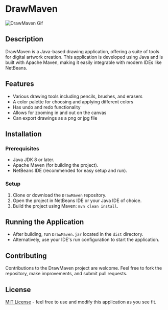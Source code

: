 
# DrawMaven
![DrawMaven Gif](https://github.com/ahmad-masud/Draw-Maven/assets/96448477/db9a7d5f-5243-44a1-a554-db69c35594db)

## Description
DrawMaven is a Java-based drawing application, offering a suite of tools for digital artwork creation. This application is developed using Java and is built with Apache Maven, making it easily integrable with modern IDEs like NetBeans.

## Features
- Various drawing tools including pencils, brushes, and erasers
- A color palette for choosing and applying different colors
- Has undo and redo functionality
- Allows for zooming in and out on the canvas
- Can export drawings as a png or jpg file

## Installation

### Prerequisites
- Java JDK 8 or later.
- Apache Maven (for building the project).
- NetBeans IDE (recommended for easy setup and run).

### Setup
1. Clone or download the `DrawMaven` repository.
2. Open the project in NetBeans IDE or your Java IDE of choice.
3. Build the project using Maven: `mvn clean install`.

## Running the Application
- After building, run `DrawMaven.jar` located in the `dist` directory.
- Alternatively, use your IDE's run configuration to start the application.

## Contributing
Contributions to the DrawMaven project are welcome. Feel free to fork the repository, make improvements, and submit pull requests.

## License
[MIT License](LICENSE.md) - feel free to use and modify this application as you see fit.
